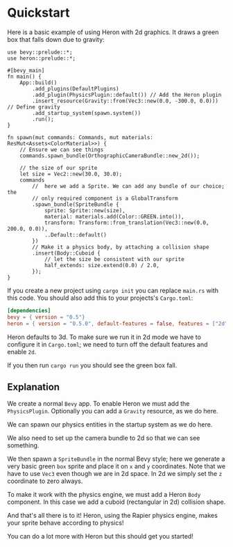 # Quickstart

Here is a basic example of using Heron with 2d graphics. It draws a green box
that falls down due to gravity:

```rust,no_run
use bevy::prelude::*;
use heron::prelude::*;

#[bevy_main]
fn main() {
    App::build()
        .add_plugins(DefaultPlugins)
        .add_plugin(PhysicsPlugin::default()) // Add the Heron plugin
        .insert_resource(Gravity::from(Vec3::new(0.0, -300.0, 0.0))) // Define gravity
        .add_startup_system(spawn.system())
        .run();
}

fn spawn(mut commands: Commands, mut materials: ResMut<Assets<ColorMaterial>>) {
    // Ensure we can see things
    commands.spawn_bundle(OrthographicCameraBundle::new_2d());

    // the size of our sprite
    let size = Vec2::new(30.0, 30.0);
    commands
        //  here we add a Sprite. We can add any bundle of our choice; the
        // only required component is a GlobalTransform
        .spawn_bundle(SpriteBundle {
            sprite: Sprite::new(size),
            material: materials.add(Color::GREEN.into()),
            transform: Transform::from_translation(Vec3::new(0.0, 200.0, 0.0)),
            ..Default::default()
        })
        // Make it a physics body, by attaching a collision shape
        .insert(Body::Cuboid {
            // let the size be consistent with our sprite
            half_extends: size.extend(0.0) / 2.0,
        });
}
```

If you create a new project using `cargo init` you can replace `main.rs`
with this code. You should also add this to your projects's `Cargo.toml`:

```toml
[dependencies]
bevy = { version = "0.5"} 
heron = { version = "0.5.0", default-features = false, features = ["2d"] }
```

Heron defaults to 3d. To make sure we run it in 2d mode we have to configure it
in `Cargo.toml`; we need to turn off the default features and enable `2d`.

If you then run `cargo run` you should see the green box fall.

## Explanation

We create a normal `Bevy` app. To enable Heron we must add the `PhysicsPlugin`.
Optionally you can add a `Gravity` resource, as we do here.

We can spawn our physics entities in the startup system as we do here.

We also need to set up the camera bundle to 2d so that we can see something.

We then spawn a `SpriteBundle` in the normal Bevy style; here we generate a
very basic green `box` sprite and place it on `x` and `y` coordinates. Note
that we have to use `Vec3` even though we are in 2d space. In 2d we simply set
the `z` coordinate to zero always.

To make it work with the physics engine, we must add a Heron `Body` component.
In this case we add a cuboid (rectangular in 2d) collision shape.

And that's all there is to it! Heron, using the Rapier physics engine, makes
your sprite behave according to physics!

You can do a lot more with Heron but this should get you started!
